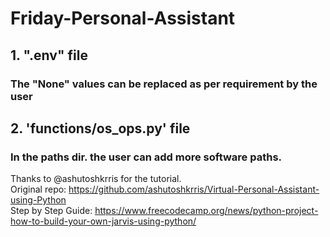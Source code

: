 # Friday-Personal-Assistant

## 1. ".env" file <br />
### The "None" values can be replaced as per requirement by the user <br />

## 2. 'functions/os_ops.py' file <br />
### In the paths dir. the user can add more software paths. <br /> 


Thanks to @ashutoshkrris for the tutorial. <br /> 
Original repo: https://github.com/ashutoshkrris/Virtual-Personal-Assistant-using-Python <br />
Step by Step Guide: https://www.freecodecamp.org/news/python-project-how-to-build-your-own-jarvis-using-python/  <br />
 
